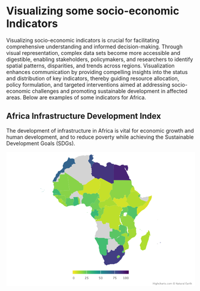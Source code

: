 Visualizing some socio-economic Indicators
================

Visualizing socio-economic indicators is crucial for facilitating
comprehensive understanding and informed decision-making. Through visual
representation, complex data sets become more accessible and digestible,
enabling stakeholders, policymakers, and researchers to identify spatial
patterns, disparities, and trends across regions. Visualization enhances
communication by providing compelling insights into the status and
distribution of key indicators, thereby guiding resource allocation,
policy formulation, and targeted interventions aimed at addressing
socio-economic challenges and promoting sustainable development in
affected areas. Below are examples of some indicators for Africa.

## Africa Infrastructure Development Index

The development of infrastructure in Africa is vital for economic growth
and human development, and to reduce poverty while achieving the
Sustainable Development Goals (SDGs).

![](README_files/figure-gfm/setOptions-1.png)<!-- -->
